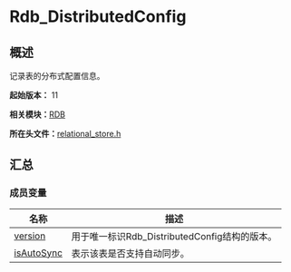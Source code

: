 # Rdb_DistributedConfig


## 概述

记录表的分布式配置信息。

**起始版本：** 11

**相关模块：**[RDB](_r_d_b.md)

**所在头文件：**[relational_store.h](relational__store_8h.md)

## 汇总


### 成员变量

| 名称 | 描述 |
| -------- | -------- |
| [version](_r_d_b.md#version-13) | 用于唯一标识Rdb_DistributedConfig结构的版本。 |
| [isAutoSync](_r_d_b.md#isautosync) | 表示该表是否支持自动同步。 |
